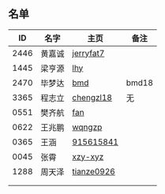## 名单

| ID   | 名字 | 主页 | 备注 |
| ---- | ---- | ---- | ---- |
| 2446 | 黄嘉诚 |  [jerryfat7](Student/2020-Autumn/Markdown-Git/hjc.md)    |      |
| 1445 |  梁亨源  |  [lhy](Student/2020-Autumn/Markdown-Git/1445.md)    |      |
|2470  |毕梦达|    [bmd](Student/2020-Autumn/Markdown-Git/2470.md ) |bmd18|
| 3365 | 程志立 | [chengzl18](Student/2020-Autumn/Markdown-Git/chengzl18.md) | 无 |
| 0551 |  樊齐航| [fan](https://github.com/saturn-lab/MEE-CC07/blob/master/Memos/Student/2019-Autumn/%23%E6%A8%8A%E9%BD%90%E8%88%AA.md)     |      |
| 0622 | 王兆鹏 |  [wqngzp](http:github.com/wqngzp/MEE-CC07/commit/d517178e1fbc65fcf6cc559ffe80070270ecc064)    |      |
| 0365 | 王涵     | [915615841](https://github.com/saturn-lab/MEE-CC07/blob/master/0365.md)     |      |
| 0045 | 张霄 |[xzy-xyz](Student/2020-Autumn/Markdown-Git/0045.md)|      |
| 1288 | 周天泽| [tianze0926](Student/2020-Autumn/Markdown-Git/1288.md)     |      |
|      |      |      |      |
|      |      |      |      |



